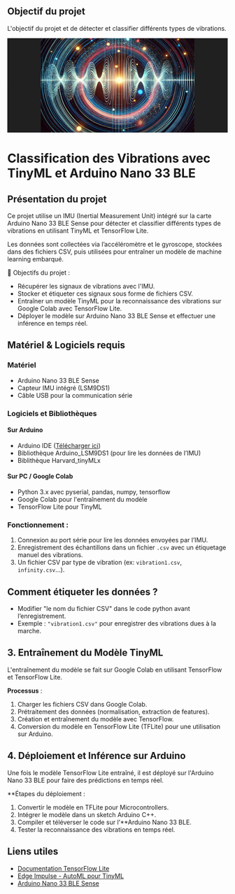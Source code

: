 ## Objectif du projet
L'objectif du projet et de détecter et classifier différents types de vibrations.

![overview](doc/VibrationPartie1.PNG)

#  Classification des Vibrations avec TinyML et Arduino Nano 33 BLE

## Présentation du projet
Ce projet utilise un IMU (Inertial Measurement Unit) intégré sur la carte Arduino Nano 33 BLE Sense pour détecter et classifier différents types de vibrations en utilisant TinyML et TensorFlow Lite.

Les données sont collectées via l’accéléromètre et le gyroscope, stockées dans des fichiers CSV, puis utilisées pour entraîner un modèle de machine learning embarqué.

📌 Objectifs du projet :
- Récupérer les signaux de vibrations avec l'IMU.
- Stocker et étiqueter ces signaux sous forme de fichiers CSV.
- Entraîner un modèle TinyML pour la reconnaissance des vibrations sur Google Colab avec TensorFlow Lite.
- Déployer le modèle sur Arduino Nano 33 BLE Sense et effectuer une inférence en temps réel.


## Matériel & Logiciels requis
###  Matériel
-  Arduino Nano 33 BLE Sense
- Capteur IMU intégré (LSM9DS1)
- Câble USB pour la communication série

###  Logiciels et Bibliothèques
#### Sur Arduino
- Arduino IDE ([Télécharger ici](https://www.arduino.cc/en/software))
- Bibliothèque Arduino_LSM9DS1 (pour lire les données de l’IMU)
- Biblithèque Harvard_tinyMLx

#### Sur PC / Google Colab
- Python 3.x avec pyserial, pandas, numpy, tensorflow
- Google Colab pour l'entraînement du modèle
- TensorFlow Lite pour TinyML


###  Fonctionnement :
1. Connexion au port série pour lire les données envoyées par l’IMU.
2. Enregistrement des échantillons dans un fichier `.csv` avec un étiquetage manuel des vibrations.
3. Un fichier CSV par type de vibration (ex: `vibration1.csv`, `infinity.csv`...).

## Comment étiqueter les données ?
- Modifier "le nom du fichier CSV" dans le code python avant l’enregistrement.
- Exemple : `"vibration1.csv"` pour enregistrer des vibrations dues à la marche.

## 3. Entraînement du Modèle TinyML
L'entraînement du modèle se fait sur Google Colab en utilisant TensorFlow et TensorFlow Lite.

**Processus** :
1. Charger les fichiers CSV dans Google Colab.
2. Prétraitement des données (normalisation, extraction de features).
3. Création et entraînement du modèle avec TensorFlow.
4. Conversion du modèle en TensorFlow Lite (TFLite) pour une utilisation sur Arduino.

## 4. Déploiement et Inférence sur Arduino
Une fois le modèle TensorFlow Lite entraîné, il est déployé sur l'Arduino Nano 33 BLE pour faire des prédictions en temps réel.

 **Étapes du déploiement :
1. Convertir le modèle en TFLite pour Microcontrollers.
2. Intégrer le modèle dans un sketch Arduino C++.
3. Compiler et téléverser le code sur l’**Arduino Nano 33 BLE.
4. Tester la reconnaissance des vibrations en temps réel.


## Liens utiles
-  [Documentation TensorFlow Lite](https://www.tensorflow.org/lite/microcontrollers)
-  [Edge Impulse - AutoML pour TinyML](https://www.edgeimpulse.com/)
-  [Arduino Nano 33 BLE Sense](https://store.arduino.cc/products/arduino-nano-33-ble-sense)


